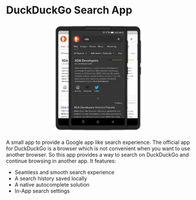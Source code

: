 # DuckDuckGo Search App
<p align="center">
<img src="feature-themes.png" height="300" ></img>
</p>

A small app to provide a Google app like search experience. The official app for DuckDuckGo is a browser which is not convenient when you want to use another browser. So this app provides a way to search on DuckDuckGo and continue browsing in another app.
It features: 
- Seamless and smooth search experience
- A search history saved locally
- A native autocomplete solution
- In-App search settings
